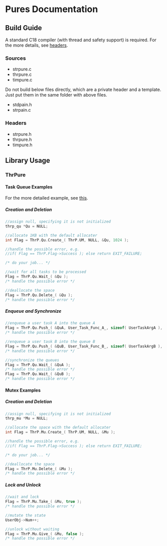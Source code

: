 ﻿# Pures Documentation

## Build Guide

A standard C18 compiler (with thread and safety support) is required. For the more details, see [headers](./Headers).

### Sources

- strpure.c
- thrpure.c
- timpure.c

Do not build below files directly, which are a private header and a template. Just put them in the same folder with above files.

- stdpain.h
- strpain.c

### Headers

- strpure.h
- thrpure.h
- timpure.h

## Library Usage

### ThrPure

#### Task Queue Examples

For the more detailed example, see [this](./Mains/threading.c).

##### Creation and Deletion

```C
//assign null, specifying it is not initialized
thrp_qu *Qu = NULL;

//allocate 1KB with the default allocater
int Flag = ThrP.Qu.Create_( ThrP.UM, NULL, &Qu, 1024 );

//handle the possible error, e.g.
//if( Flag == ThrP.Flag->Success ); else return EXIT_FAILURE;

/* do your job... */

//wait for all tasks to be processed
Flag = ThrP.Qu.Wait_( &Qu );
/* handle the possible error */

//deallocate the space
Flag = ThrP.Qu.Delete_( &Qu );
/* handle the possible error */
```

##### Enqueue and Synchronize

```C
//enqueue a user task A into the queue A
Flag = ThrP.Qu.Push_( &QuA, User_Task_Func_A_, sizeof( UserTaskArgA ), &UserTaskArgA );
/* handle the possible error */

//enqueue a user task B into the queue B
Flag = ThrP.Qu.Push_( &QuB, User_Task_Func_B_, sizeof( UserTaskArgB ), &UserTaskArgB );
/* handle the possible error */

//synchronize the queues
Flag = ThrP.Qu.Wait_( &QuA );
/* handle the possible error */
Flag = ThrP.Qu.Wait_( &QuB );
/* handle the possible error */
```

#### Mutex Examples

##### Creation and Deletion

```C
//assign null, specifying it is not initialized
thrp_mu *Mu = NULL;

//allocate the space with the default allocater
int Flag = ThrP.Mu.Create_( ThrP.UM, NULL, &Mu );

//handle the possible error, e.g.
//if( Flag == ThrP.Flag->Success ); else return EXIT_FAILURE;

/* do your job... */

//deallocate the space
Flag = ThrP.Mu.Delete_( &Mu );
/* handle the possible error */
```

##### Lock and Unlock

```C
//wait and lock
Flag = ThrP.Mu.Take_( &Mu, true );
/* handle the possible error */

//mutate the state
UserObj->Num++;

//unlock without waiting
Flag = ThrP.Mu.Give_( &Mu, false );
/* handle the possible error */
```
